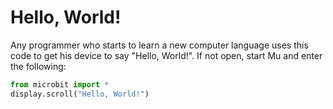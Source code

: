 # Hello, World!

Any programmer who starts to learn a new computer language uses this code to get his device to say "Hello, World!". If not open, start Mu and enter the following:

```python
from microbit import *
display.scroll("Hello, World!")
```